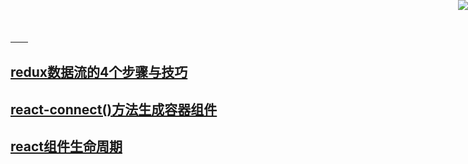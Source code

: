 <a href="https://github.com/easwk" target="_blank">
　　<img style="position: fixed; top: 0; right: 0; border: 0; z-index: 1;" src="http://images.cnblogs.com/cnblogs_com/jackson0714/779808/o_github.png" >
</a>




## [redux数据流的4个步骤与技巧](https://github.com/Easwk/easwk.github.io/tree/redux--4stepsforstate)

## [react-connect()方法生成容器组件](https://github.com/Easwk/easwk.github.io/tree/redux-connect)

## [react组件生命周期](https://github.com/Easwk/easwk.github.io/tree/react-componetn-lifecycel)
